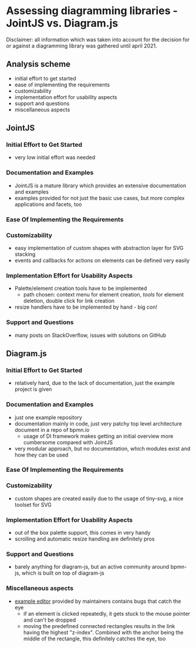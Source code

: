 # Assessing diagramming libraries - JointJS vs. Diagram.js
Disclaimer: all information which was taken into account for the decision for or against a diagramming library was gathered until april 2021.

## Analysis scheme
- initial effort to get started
- ease of implementing the requirements
- customizability
- implementation effort for usability aspects
- support and questions
- miscellaneous aspects

## JointJS
### Initial Effort to Get Started
- very low initial effort was needed
### Documentation and Examples
- JointJS is a mature library which provides an extensive documentation and examples
- examples provided for not just the basic use cases, but more complex applications and facets, too
### Ease Of Implementing the Requirements
### Customizability
- easy implementation of custom shapes with abstraction layer for SVG stacking
- events and callbacks for actions on elements can be defined very easily
### Implementation Effort for Usability Aspects
- Palette/element creation tools have to be implemented
  - path chosen: context menu for element creation, *tools* for element deletion, double click for link creation
- resize handlers have to be implemented by hand - big con!
### Support and Questions
-  many posts on StackOverflow, issues with solutions on GitHub
 

## Diagram.js
### Initial Effort to Get Started
- relatively hard, due to the lack of documentation, just the example project is given
### Documentation and Examples
- just one example repository
- documentation mainly in code, just very patchy top level architecture document in a repo of bpmn.io
  - usage of DI framework makes getting an initial overview more cumbersome compared with JointJS
- very modular approach, but no documentation, which modules exist and how they can be used
### Ease Of Implementing the Requirements
### Customizability
- custom shapes are created easily due to the usage of tiny-svg, a nice toolset for SVG
### Implementation Effort for Usability Aspects
- out of the box palette support, this comes in very handy
- scrolling and automatic resize handling are definitely pros
### Support and Questions
- barely anything for diagram-js, but an active community around bpmn-js, which is built on top of diagram-js
### Miscellaneous aspects
- [example editor](https://github.com/bpmn-io/diagram-js-examples) provided by maintainers contains bugs that catch the eye
  - if an element is clicked repeatedly, it gets stuck to the mouse pointer and can't be dropped
  - moving the predefined connected rectangles results in the link having the highest "z-index". Combined with the anchor being the middle of the rectangle, this definitely catches the eye, too
  
